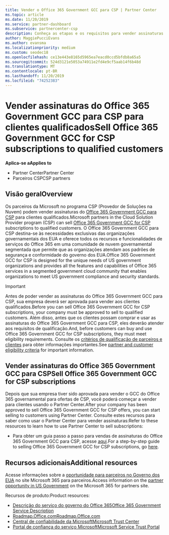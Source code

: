 ```yaml
---
title: Vender o Office 365 Government GCC para CSP | Partner Center
ms.topic: article
ms.date: 11/20/2019
ms.service: partner-dashboard
ms.subservice: partnercenter-csp
description: Conheça as etapas e os requisitos para vender assinaturas para o GCC do Office 365 governamental para CSP para clientes ou prestadores de Estados Unidos qualificados do governo.
author: MaggiePucciEvans
ms.author: evansma
ms.localizationpriority: medium
ms.custom: seodec18
ms.openlocfilehash: ce13e443e8165d5965ea7eacd0ccd5bfdb8a65a5
ms.sourcegitcommit: 524d3121e5053a74911e2fd4e9cf5aab14f6b48d
ms.translationtype: MT
ms.contentlocale: pt-BR
ms.lasthandoff: 11/20/2019
ms.locfileid: "74252383"
---
```

# <a name="sell-office-365-government-gcc-for-csp-subscriptions-to-qualified-customers"></a><span data-ttu-id="e33c9-103">Vender assinaturas do Office 365 Government GCC para CSP para clientes qualificados</span><span class="sxs-lookup"><span data-stu-id="e33c9-103">Sell Office 365 Government GCC for CSP subscriptions to qualified customers</span></span>

<span data-ttu-id="e33c9-104">**Aplica-se a**</span><span class="sxs-lookup"><span data-stu-id="e33c9-104">**Applies to**</span></span>

-  <span data-ttu-id="e33c9-105">Partner Center</span><span class="sxs-lookup"><span data-stu-id="e33c9-105">Partner Center</span></span>
-  <span data-ttu-id="e33c9-106">Parceiros CSP</span><span class="sxs-lookup"><span data-stu-id="e33c9-106">CSP partners</span></span>


## <a name="overview"></a><span data-ttu-id="e33c9-107">Visão geral</span><span class="sxs-lookup"><span data-stu-id="e33c9-107">Overview</span></span>

<span data-ttu-id="e33c9-108">Os parceiros da Microsoft no programa CSP (Provedor de Soluções na Nuvem) podem vender assinaturas do [Office 365 Government GCC para CSP](https://www.microsoft.com/microsoft-365/partners/governmentforCSP) para clientes qualificados.</span><span class="sxs-lookup"><span data-stu-id="e33c9-108">Microsoft partners in the Cloud Solution Provider program (CSP) can sell [Office 365 Government GCC for CSP](https://www.microsoft.com/microsoft-365/partners/governmentforCSP) subscriptions to qualified customers.</span></span> <span data-ttu-id="e33c9-109">O Office 365 Government GCC para CSP destina-se às necessidades exclusivas das organizações governamentais dos EUA e oferece todos os recursos e funcionalidades de serviços do Office 365 em uma comunidade de nuvem governamental segmentada que permite que as organizações atendam aos padrões de segurança e conformidade do governo dos EUA.</span><span class="sxs-lookup"><span data-stu-id="e33c9-109">Office 365 Government GCC for CSP is designed for the unique needs of US government organizations and provides all the features and capabilities of Office 365 services in a segmented government cloud community that enables organizations to meet US government compliance and security standards.</span></span> 

>[!IMPORTANT] 
><span data-ttu-id="e33c9-110">Antes de poder vender as assinaturas do Office 365 Government GCC para CSP, sua empresa deverá ser aprovada para vender aos clientes qualificados.</span><span class="sxs-lookup"><span data-stu-id="e33c9-110">Before you can sell Office 365 Government GCC for CSP subscriptions, your company must be approved to sell to qualified customers.</span></span> <span data-ttu-id="e33c9-111">Além disso, antes que os clientes possam comprar e usar as assinaturas do Office 365 Government GCC para CSP, eles deverão atender aos requisitos de qualificação.</span><span class="sxs-lookup"><span data-stu-id="e33c9-111">And, before customers can buy and use Office 365 Government GCC for CSP subscriptions, they must meet eligibility requirements.</span></span> <span data-ttu-id="e33c9-112">Consulte os [critérios de qualificação de parceiros e clientes](csp-gcc-validate.md) para obter informações importantes.</span><span class="sxs-lookup"><span data-stu-id="e33c9-112">See [partner and customer eligibility criteria](csp-gcc-validate.md) for important information.</span></span>


## <a name="sell-office-365-government-gcc-for-csp-subscriptions"></a><span data-ttu-id="e33c9-113">Vender assinaturas do Office 365 Government GCC para CSP</span><span class="sxs-lookup"><span data-stu-id="e33c9-113">Sell Office 365 Government GCC for CSP subscriptions</span></span>

<span data-ttu-id="e33c9-114">Depois que sua empresa tiver sido aprovada para vender o GCC do Office 365 governamental para ofertas de CSP, você poderá começar a vender para clientes usando o Partner Center.</span><span class="sxs-lookup"><span data-stu-id="e33c9-114">After your company has been approved to sell Office 365 Government GCC for CSP offers, you can start selling to customers using Partner Center.</span></span> <span data-ttu-id="e33c9-115">Consulte estes recursos para saber como usar o Partner Center para vender assinaturas:</span><span class="sxs-lookup"><span data-stu-id="e33c9-115">Refer to these resources to learn how to use Partner Center to sell subscriptions:</span></span> 

-   <span data-ttu-id="e33c9-116">Para obter um guia passo a passo para vendas de assinaturas do Office 365 Government GCC para CSP, acesse [aqui](https://go.microsoft.com/fwlink/?linkid=2007323).</span><span class="sxs-lookup"><span data-stu-id="e33c9-116">For a step-by-step guide to selling Office 365 Government GCC for CSP subscriptions, go [here](https://go.microsoft.com/fwlink/?linkid=2007323).</span></span>  


## <a name="additional-resources"></a><span data-ttu-id="e33c9-117">Recursos adicionais</span><span class="sxs-lookup"><span data-stu-id="e33c9-117">Additional resources</span></span>

<span data-ttu-id="e33c9-118">Acesse informações sobre a [oportunidade para parceiros no Governo dos EUA](https://www.microsoft.com/microsoft-365/partners/governmentforCSP) no site Microsoft 365 para parceiros.</span><span class="sxs-lookup"><span data-stu-id="e33c9-118">Access information on the [partner opportunity in US Government](https://www.microsoft.com/microsoft-365/partners/governmentforCSP) on the Microsoft 365 for partners site.</span></span>

<span data-ttu-id="e33c9-119">Recursos de produto:</span><span class="sxs-lookup"><span data-stu-id="e33c9-119">Product resources:</span></span>

- [<span data-ttu-id="e33c9-120">Descrição do serviço do governo do Office 365</span><span class="sxs-lookup"><span data-stu-id="e33c9-120">Office 365 Government Service Description</span></span>](https://technet.microsoft.com/library/mt774581.aspx)
- [<span data-ttu-id="e33c9-121">Roadmap.Office.com</span><span class="sxs-lookup"><span data-stu-id="e33c9-121">Roadmap.Office.com</span></span>](https://products.office.com/business/office-365-roadmap)
- [<span data-ttu-id="e33c9-122">Central de confiabilidade da Microsoft</span><span class="sxs-lookup"><span data-stu-id="e33c9-122">Microsoft Trust Center</span></span>](https://www.microsoft.com/TrustCenter/)
- [<span data-ttu-id="e33c9-123">Portal de confiança do serviço Microsoft</span><span class="sxs-lookup"><span data-stu-id="e33c9-123">Microsoft Service Trust Portal</span></span>](https://aka.ms/STP)

